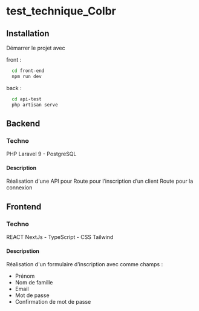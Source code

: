 # test_technique_Colbr

## Installation

Démarrer le projet avec

front :

```bash
  cd front-end
  npm run dev
```

back :

```bash
  cd api-test
  php artisan serve
```


## Backend
### Techno
PHP Laravel 9 - PostgreSQL



#### Description
Réalisation d'une API pour
Route pour l’inscription d’un client
Route pour la connexion



## Frontend
### Techno
REACT NextJs - TypeScript - CSS Tailwind 



#### Descripstion
Réalisation d'un formulaire d’inscription avec comme champs :
- Prénom
- Nom de famille
- Email
- Mot de passe
- Confirmation de mot de passe
